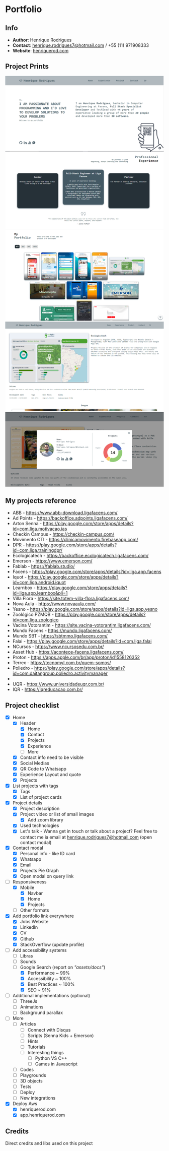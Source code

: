 # Portfolio

## Info

- **Author**: Henrique Rodrigues
- **Contact**: henrique.rodrigues7@hotmail.com / +55 (11) 971908333
- **Website**: [henriquerod.com](https://henriquerod.com)

## Project Prints

![](src/assets/port1.PNG)
![](src/assets/port2.PNG)
![](src/assets/port3.PNG)
![](src/assets/port4.PNG)
![](src/assets/port5.PNG)

## My projects reference

* ABB - https://www.abb-download.ligafacens.com/
* Ad Points - https://backoffice.adpoints.ligafacens.com/
* Arton Senna - https://play.google.com/store/apps/details?id=com.liga.motivacao.ias
* Checkin Campus - https://checkin-campus.com/
* Movimento CTI - https://clinicamovimento.firebaseapp.com/
* DPR - https://play.google.com/store/apps/details?id=com.liga.trainingdpr/
* Ecologicatech - https://backoffice.ecologicatech.ligafacens.com/
* Emerson - https://www.emerson.com/
* Fablab - https://fablab.studio/
* Facens - https://play.google.com/store/apps/details?id=liga.app.facens
* Iquot - https://play.google.com/store/apps/details?id=com.liga.android.iquot
* Learnbox - https://play.google.com/store/apps/details?id=liga.app.learnbox&pli=1
* Villa Flora - https://site.totem-villa-flora.ligafacens.com/
* Nova Aula - https://www.novaaula.com/
* Yesno - https://play.google.com/store/apps/details?id=liga.app.yesno
* Zoológico PZMQB - https://play.google.com/store/apps/details?id=com.liga.zoologico
* Vacina Votorantim - https://site.vacina-votorantim.ligafacens.com/
* Mundo Facens - https://mundo.ligafacens.com/
* Mundo SBT - https://sbtmmo.ligafacens.com/
* Falai - https://play.google.com/store/apps/details?id=com.liga.falai
* NCursos - https://www.ncursosedu.com.br/
* Asset Hub - https://acontece-facens.ligafacens.com/
* Proton - https://apps.apple.com/br/app/proton/id1558126352
* Terrex - https://tecnomyl.com.br/quem-somos/
* Poliedro - https://play.google.com/store/apps/details?id=com.daitangroup.poliedro.activitymanager
*
* UQR - https://www.universidadeuqr.com.br/
* IQR - https://iqreducacao.com.br/

## Project checklist

- [x] Home
  - [x] Header
    - [x] Home
    - [x] Contact
    - [x] Projects
    - [x] Experience
    - [ ] More
  - [x] Contact info need to be visible
  - [x] Social Medias
  - [x] QR Code to Whatsapp
  - [x] Experience Layout and quote
  - [x] Projects
- [x] List projects with tags
  - [x] Tags
  - [x] List of project cards
- [x] Project details
  - [x] Project description
  - [x] Project video or list of small images
    - [x] Add zoom library
  - [x] Used technologies
  - [x] Let's talk - Wanna get in touch or talk about a project? Feel free to contact me ia email at
    henrique.rodrigues7@hotmail.com (open contact modal)
- [x] Contact modal
  - [x] Personal info - like ID card
  - [x] Whatsapp
  - [x] Email
  - [x] Projects Pie Graph
  - [x] Open modal on query link
- [ ] Responsiveness
  - [x] Mobile
    - [x] Navbar
    - [x] Home
    - [x] Projects
  - [ ] Other formats
- [x] Add portfolio link everywhere
  - [x] Jobs Website
  - [x] LinkedIn
  - [x] CV
  - [x] Github
  - [x] StackOverflow (update profile)
- [ ] Add accessibility systems
  - [ ] Libras
  - [ ] Sounds
  - [ ] Google Search (report on *"assets/docs"*)
    - [x] Performance ~ 99%
    - [x] Accessibility ~ 100%
    - [x] Best Practices ~ 100%
    - [x] SEO ~ 91%
- [ ] Additional implementations (optional)
  - [ ] ThreeJs
  - [ ] Animations
  - [ ] Background parallax
- [ ] More
  - [ ] Articles
    - [ ] Connect with Disqus
    - [ ] Scripts (Senna Kids + Emerson)
    - [ ] Hints
    - [ ] Tutorials
    - [ ] Interesting things
      - [ ] Python VS C++
      - [ ] Games in Javascript
  - [ ] Codes
  - [ ] Playgrounds
  - [ ] 3D objects
  - [ ] Tests
  - [ ] Deploy
  - [ ] New integrations
- [x] Deploy Aws
  - [x] henriquerod.com
  - [x] app.henriquerod.com

## Credits

Direct credits and libs used on this project
